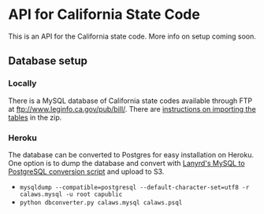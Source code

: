 # API for California State Code

This is an API for the California state code. More info on setup coming soon.

## Database setup

### Locally

There is a MySQL database of California state codes available through FTP at ftp://www.leginfo.ca.gov/pub/bill/. There are [instructions on importing the tables](https://s3.amazonaws.com/cali-laws/pubinfo_Readme.pdf) in the zip.

### Heroku

The database can be converted to Postgres for easy installation on Heroku. One option is to dump the database and convert with [Lanyrd's MySQL to PostgreSQL conversion script](https://github.com/lanyrd/mysql-postgresql-converter) and upload to S3.

- `mysqldump --compatible=postgresql --default-character-set=utf8 -r calaws.mysql -u root capublic`
- `python dbconverter.py calaws.mysql calaws.psql`


